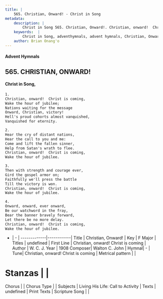```yaml
---
title: |
    565. Christian, Onward! - Christ in Song
metadata:
    description: |
        Christ in Song 565. Christian, Onward!. Christian, onward!  Christ is coming, Wake the hour of jubilee; Nations waiting for the message Onward, Christian, victory! Hell's proud cohorts almost vanquished, Vanquished for eternity.
    keywords:  |
        Christ in Song, adventhymnals, advent hymnals, Christian, Onward!, Christian, onward!  Christ is coming. 
    author: Brian Onang'o
---
```


#### Advent Hymnals
## 565. CHRISTIAN, ONWARD!
####  Christ in Song,

```txt
1.
Christian, onward!  Christ is coming,
Wake the hour of jubilee;
Nations waiting for the message
Onward, Christian, victory!
Hell's proud cohorts almost vanquished,
Vanquished for eternity.

2.
Hear the cry of distant nations,
Hear the call to you and me:
Come and lift the fallen sinner,
Help from Satan's wrath to flee.
Christian, onward!  Christ is coming,
Wake the hour of jubilee.

3.
Then with strength and courage ever,
Gird the gospel armor on;
Faithfully we'll press the battle
Till the victory is won.
Christian, onward!  Christ is coming,
Wake the hour of jubilee.

4.
Onward, onward, ever onward,
Be our watchword in the fray,
Bear the banner bravely forward,
Let there be no more delay.
Christian, onward!  Christ is coming,
Wake the hour of jubilee.

```

- |   -  |
-------------|------------|
Title | Christian, Onward! |
Key | F Major |
Titles | undefined |
First Line | Christian, onward!  Christ is coming |
Author | W. C. J.
Year | 1908
Composer| Walton C. John |
Hymnal|  - |
Tune| Christian, onward!  Christ is coming |
Metrical pattern | |
# Stanzas |  |
Chorus |  |
Chorus Type |  |
Subjects | Living His Life: Call to Activity |
Texts | undefined |
Print Texts | 
Scripture Song |  |
    
